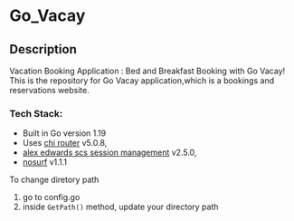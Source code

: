 # Go_Vacay

## Description

Vacation Booking Application : Bed and Breakfast Booking with Go Vacay! 
This is the repository for Go Vacay application,which is a bookings and reservations website.

### Tech Stack:

- Built in Go version 1.19  
- Uses [chi router](https://github.com/go-chi/chi) v5.0.8, 
- [alex edwards scs session management](https://github.com/alexedwards/scs) v2.5.0, 
- [nosurf](https://github.com/justinas/nosurf) v1.1.1


To change diretory path
1. go to config.go
2. inside `GetPath()` method, update your directory path
